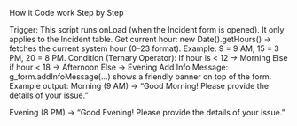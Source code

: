 How it Code work Step by Step

Trigger:
This script runs onLoad (when the Incident form is opened).
It only applies to the Incident table.
Get current hour:
new Date().getHours() → fetches the current system hour (0–23 format).
Example: 9 = 9 AM, 15 = 3 PM, 20 = 8 PM.
Condition (Ternary Operator):
If hour is < 12 → Morning
Else if hour < 18 → Afternoon
Else → Evening
Add Info Message:
g_form.addInfoMessage(...) shows a friendly banner on top of the form.
Example output:
Morning (9 AM) → “Good Morning! Please provide the details of your issue.”

Evening (8 PM) → “Good Evening! Please provide the details of your issue.”
